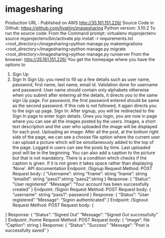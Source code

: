 # imagesharing
Production URL :
Published on AWS
http://35.161.151.226/
Source Code in Github:
https://github.com/liyatijin/imagesharing
Python version: 3.10.2
To run the source code:
From the Command prompt:
virtualenv myprojectenv
source myprojectenv/bin/activate
pip install -r requirements.txt
<root_directory>/imagesharing>python manage.py makemigrations
<root_directory>/imagesharing>python manage.py migrate
<root_directory>/imagesharing>python manage.py runserver
From the browser:
http://35.161.151.226/
You get the homepage where you have the options to
1)	Sign Up
2)	Sign In
Sign Up: you need to fill up a few  details such as user name, password, first name, last name, email id.
Validation done for username and password:
User name should contain only alphabets otherwise when you submit after entering all the details, it directs you to the same sign Up page. 
For password, the first password entered should be same as the second password. If this rule is not followed, it again directs you to the sign up page.
Sign In: After signup, you will be redirected to the Sign In page to enter login details. Ones you login, you are now in page where you can see all the images posted by the users. Images, a short text description and the user who uploaded the image will be displayed for each post. 
Uploading an image:
 After all the post, at the bottom right side of the page, we can see a choose file option where the current user can upload a picture which will be simultaneously added to the top of the page.
Logged in users can see the posts by time. Last uploaded post will be in the beginning.
 You can also add a caption to the picture but that is not mandatory. There is a condition which checks if the caption is given. If it is not given it takes space rather than displaying ‘None’.
API documentation
Endpoint: /Signup
Request Method: POST
Request body:
{
“Username”: string
“fname”: string
“lname”: string
“emailid”: string
“pass1”:string
“pass2”:string
}
Response:
{
“Status”: ”User registered”
“Message”: “Your account has been successfully created”
}
Endpoint: /Signin
Request Method: POST
Request body:
{
“username”: string
“pass1”: password
}
Response:
{
“Status”: ”User registered”
“Message”: “Signin authenticated”
}
Endpoint: /Signout
Request Method: POST
Request body:
{

}
Response:
{
“Status”: ”Signed Out”
“Message”: “Signed Out successfully”
}
Endpoint: /home
Request Method: POST
Request body:
{
“image”: file
“Caption”: string
}
Response:
{
“Status”: ”Success”
“Message”: ”Post is successfully saved”
}
 
